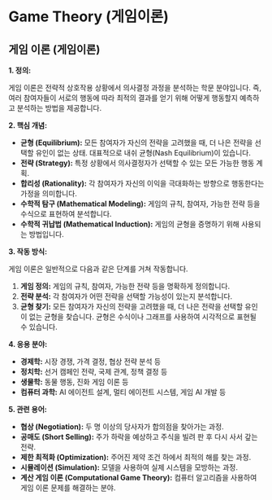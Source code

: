 # Game Theory (게임이론)

## 게임 이론 (게임이론)

**1. 정의:**

게임 이론은 전략적 상호작용 상황에서 의사결정 과정을 분석하는 학문 분야입니다. 즉, 여러 참여자들이 서로의 행동에 따라 최적의 결과를 얻기 위해 어떻게 행동할지 예측하고 분석하는 방법을 제공합니다.

**2. 핵심 개념:**

*   **균형 (Equilibrium):** 모든 참여자가 자신의 전략을 고려했을 때, 더 나은 전략을 선택할 유인이 없는 상태. 대표적으로 내쉬 균형(Nash Equilibrium)이 있습니다.
*   **전략 (Strategy):** 특정 상황에서 의사결정자가 선택할 수 있는 모든 가능한 행동 계획.
*   **합리성 (Rationality):** 각 참여자가 자신의 이익을 극대화하는 방향으로 행동한다는 가정을 의미합니다.
*   **수학적 탐구 (Mathematical Modeling):**  게임의 규칙, 참여자, 가능한 전략 등을 수식으로 표현하여 분석합니다.
*   **수학적 귀납법 (Mathematical Induction):** 게임의 균형을 증명하기 위해 사용되는 방법입니다.

**3. 작동 방식:**

게임 이론은 일반적으로 다음과 같은 단계를 거쳐 작동합니다.

1.  **게임 정의:** 게임의 규칙, 참여자, 가능한 전략 등을 명확하게 정의합니다.
2.  **전략 분석:** 각 참여자가 어떤 전략을 선택할 가능성이 있는지 분석합니다.
3.  **균형 찾기:** 모든 참여자가 자신의 전략을 고려했을 때, 더 나은 전략을 선택할 유인이 없는 균형을 찾습니다. 균형은 수식이나 그래프를 사용하여 시각적으로 표현될 수 있습니다.

**4. 응용 분야:**

*   **경제학:** 시장 경쟁, 가격 결정, 협상 전략 분석 등
*   **정치학:** 선거 캠페인 전략, 국제 관계, 정책 결정 등
*   **생물학:** 동물 행동, 진화 게임 이론 등
*   **컴퓨터 과학:** AI 에이전트 설계, 멀티 에이전트 시스템, 게임 AI 개발 등

**5. 관련 용어:**

*   **협상 (Negotiation):**  두 명 이상의 당사자가 합의점을 찾아가는 과정.
*   **공매도 (Short Selling):**  주가 하락을 예상하고 주식을 빌려 판 후 다시 사서 갚는 전략.
*   **제한 최적화 (Optimization):** 주어진 제약 조건 하에서 최적의 해를 찾는 과정.
*   **시뮬레이션 (Simulation):**  모델을 사용하여 실제 시스템을 모방하는 과정.
*   **계산 게임 이론 (Computational Game Theory):**  컴퓨터 알고리즘을 사용하여 게임 이론 문제를 해결하는 분야.